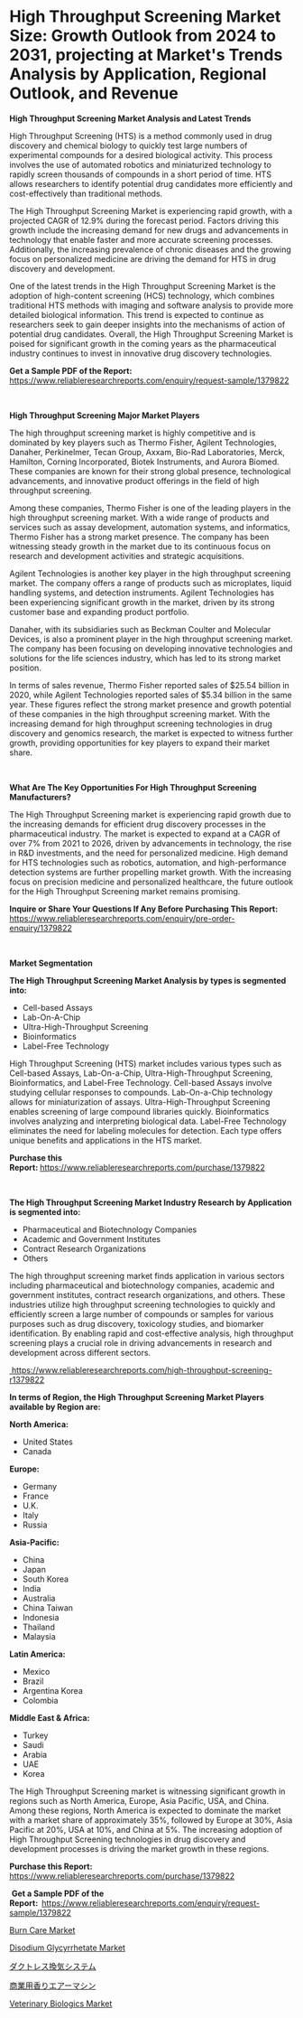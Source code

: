 <p><h1>High Throughput Screening Market Size: Growth Outlook from 2024 to 2031, projecting at Market's Trends Analysis by Application, Regional Outlook, and Revenue</h1></p><p><strong>High Throughput Screening Market Analysis and Latest Trends</strong></p>
<p><p>High Throughput Screening (HTS) is a method commonly used in drug discovery and chemical biology to quickly test large numbers of experimental compounds for a desired biological activity. This process involves the use of automated robotics and miniaturized technology to rapidly screen thousands of compounds in a short period of time. HTS allows researchers to identify potential drug candidates more efficiently and cost-effectively than traditional methods.</p><p>The High Throughput Screening Market is experiencing rapid growth, with a projected CAGR of 12.9% during the forecast period. Factors driving this growth include the increasing demand for new drugs and advancements in technology that enable faster and more accurate screening processes. Additionally, the increasing prevalence of chronic diseases and the growing focus on personalized medicine are driving the demand for HTS in drug discovery and development.</p><p>One of the latest trends in the High Throughput Screening Market is the adoption of high-content screening (HCS) technology, which combines traditional HTS methods with imaging and software analysis to provide more detailed biological information. This trend is expected to continue as researchers seek to gain deeper insights into the mechanisms of action of potential drug candidates. Overall, the High Throughput Screening Market is poised for significant growth in the coming years as the pharmaceutical industry continues to invest in innovative drug discovery technologies.</p></p>
<p><strong>Get a Sample PDF of the Report:&nbsp;</strong> <a href="https://www.reliableresearchreports.com/enquiry/request-sample/1379822">https://www.reliableresearchreports.com/enquiry/request-sample/1379822</a></p>
<p>&nbsp;</p>
<p><strong>High Throughput Screening Major Market Players</strong></p>
<p><p>The high throughput screening market is highly competitive and is dominated by key players such as Thermo Fisher, Agilent Technologies, Danaher, Perkinelmer, Tecan Group, Axxam, Bio-Rad Laboratories, Merck, Hamilton, Corning Incorporated, Biotek Instruments, and Aurora Biomed. These companies are known for their strong global presence, technological advancements, and innovative product offerings in the field of high throughput screening.</p><p>Among these companies, Thermo Fisher is one of the leading players in the high throughput screening market. With a wide range of products and services such as assay development, automation systems, and informatics, Thermo Fisher has a strong market presence. The company has been witnessing steady growth in the market due to its continuous focus on research and development activities and strategic acquisitions.</p><p>Agilent Technologies is another key player in the high throughput screening market. The company offers a range of products such as microplates, liquid handling systems, and detection instruments. Agilent Technologies has been experiencing significant growth in the market, driven by its strong customer base and expanding product portfolio.</p><p>Danaher, with its subsidiaries such as Beckman Coulter and Molecular Devices, is also a prominent player in the high throughput screening market. The company has been focusing on developing innovative technologies and solutions for the life sciences industry, which has led to its strong market position.</p><p>In terms of sales revenue, Thermo Fisher reported sales of $25.54 billion in 2020, while Agilent Technologies reported sales of $5.34 billion in the same year. These figures reflect the strong market presence and growth potential of these companies in the high throughput screening market. With the increasing demand for high throughput screening technologies in drug discovery and genomics research, the market is expected to witness further growth, providing opportunities for key players to expand their market share.</p></p>
<p>&nbsp;</p>
<p><strong>What Are The Key Opportunities For High Throughput Screening Manufacturers?</strong></p>
<p><p>The High Throughput Screening market is experiencing rapid growth due to the increasing demands for efficient drug discovery processes in the pharmaceutical industry. The market is expected to expand at a CAGR of over 7% from 2021 to 2026, driven by advancements in technology, the rise in R&D investments, and the need for personalized medicine. High demand for HTS technologies such as robotics, automation, and high-performance detection systems are further propelling market growth. With the increasing focus on precision medicine and personalized healthcare, the future outlook for the High Throughput Screening market remains promising.</p></p>
<p><strong>Inquire or Share Your Questions If Any Before Purchasing This Report:</strong> <a href="https://www.reliableresearchreports.com/enquiry/pre-order-enquiry/1379822">https://www.reliableresearchreports.com/enquiry/pre-order-enquiry/1379822</a></p>
<p>&nbsp;</p>
<p><strong>Market Segmentation</strong></p>
<p><strong>The High Throughput Screening Market Analysis by types is segmented into:</strong></p>
<p><ul><li>Cell-based Assays</li><li>Lab-On-A-Chip</li><li>Ultra-High-Throughput Screening</li><li>Bioinformatics</li><li>Label-Free Technology</li></ul></p>
<p><p>High Throughput Screening (HTS) market includes various types such as Cell-based Assays, Lab-On-a-Chip, Ultra-High-Throughput Screening, Bioinformatics, and Label-Free Technology. Cell-based Assays involve studying cellular responses to compounds. Lab-On-a-Chip technology allows for miniaturization of assays. Ultra-High-Throughput Screening enables screening of large compound libraries quickly. Bioinformatics involves analyzing and interpreting biological data. Label-Free Technology eliminates the need for labeling molecules for detection. Each type offers unique benefits and applications in the HTS market.</p></p>
<p><strong>Purchase this Report:&nbsp;</strong><a href="https://www.reliableresearchreports.com/purchase/1379822">https://www.reliableresearchreports.com/purchase/1379822</a></p>
<p>&nbsp;</p>
<p><strong>The High Throughput Screening Market Industry Research by Application is segmented into:</strong></p>
<p><ul><li>Pharmaceutical and Biotechnology Companies</li><li>Academic and Government Institutes</li><li>Contract Research Organizations</li><li>Others</li></ul></p>
<p><p>The high throughput screening market finds application in various sectors including pharmaceutical and biotechnology companies, academic and government institutes, contract research organizations, and others. These industries utilize high throughput screening technologies to quickly and efficiently screen a large number of compounds or samples for various purposes such as drug discovery, toxicology studies, and biomarker identification. By enabling rapid and cost-effective analysis, high throughput screening plays a crucial role in driving advancements in research and development across different sectors.</p></p>
<p><a href="https://www.reliableresearchreports.com/high-throughput-screening-r1379822">&nbsp;https://www.reliableresearchreports.com/high-throughput-screening-r1379822</a></p>
<p><strong>In terms of Region, the High Throughput Screening Market Players available by Region are:</strong></p>
<p>
    <p> <strong> North America: </strong>
        <ul>
            <li>United States</li>
            <li>Canada</li>
        </ul>
        </p> 
    <p> <strong> Europe: </strong>
        <ul>
            <li>Germany</li>
            <li>France</li>
            <li>U.K.</li>
            <li>Italy</li>
            <li>Russia</li>
        </ul>
        </p> 
    <p> <strong> Asia-Pacific: </strong>
        <ul>
            <li>China</li>
            <li>Japan</li>
            <li>South Korea</li>
            <li>India</li>
            <li>Australia</li>
            <li>China Taiwan</li>
            <li>Indonesia</li>
            <li>Thailand</li>
            <li>Malaysia</li>
        </ul>
        </p> 
    <p> <strong> Latin America: </strong>
        <ul>
            <li>Mexico</li>
            <li>Brazil</li>
            <li>Argentina Korea</li>
            <li>Colombia</li>
        </ul>
        </p> 
    <p> <strong> Middle East & Africa: </strong>
        <ul>
            <li>Turkey</li>
            <li>Saudi</li>
            <li>Arabia</li>
            <li>UAE</li>
            <li>Korea</li>
        </ul>
    </p>
    </p>
<p><p>The High Throughput Screening market is witnessing significant growth in regions such as North America, Europe, Asia Pacific, USA, and China. Among these regions, North America is expected to dominate the market with a market share of approximately 35%, followed by Europe at 30%, Asia Pacific at 20%, USA at 10%, and China at 5%. The increasing adoption of High Throughput Screening technologies in drug discovery and development processes is driving the market growth in these regions.</p></p>
<p><strong>Purchase this Report: </strong><a href="https://www.reliableresearchreports.com/purchase/1379822">https://www.reliableresearchreports.com/purchase/1379822</a></p>
<p>&nbsp;<strong>Get a Sample PDF of the Report:&nbsp;&nbsp;</strong><a href="https://www.reliableresearchreports.com/enquiry/request-sample/1379822">https://www.reliableresearchreports.com/enquiry/request-sample/1379822</a></p>
<p><strong></strong></p>
<p><p><a href="https://github.com/angeliabkratze/Market-Research-Report-List-1/blob/main/burn-care-market.md">Burn Care Market</a></p><p><a href="https://issuu.com/reportprime-2/docs/disodium-glycyrrhetate-market-size-2030.pptx">Disodium Glycyrrhetate Market</a></p><p><a href="https://github.com/EstaSprer20231/Market-Research-Report-List-1/blob/main/825469747249.md">ダクトレス換気システム</a></p><p><a href="https://github.com/klon646/Market-Research-Report-List-1/blob/main/269599547250.md">商業用香りエアーマシン</a></p><p><a href="https://github.com/Angelnienowdseej3e45z3p8c/Market-Research-Report-List-2/blob/main/veterinary-biologics-market.md">Veterinary Biologics Market</a></p></p>